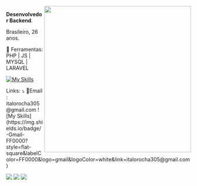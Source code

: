 <img src="https://raw.githubusercontent.com/MicaelliMedeiros/micaellimedeiros/master/image/computer-illustration.png" min-width="400px" max-width="400px" width="400px" align="right">

<p align="left"> 
 <strong>Desenvolvedor Backend</strong>.<br>
</p>

<p align="left"> 
 Brasileiro, 26 anos. 
</p>

<p align="left">
  🚀  Ferramentas: PHP | JS | MYSQL | LARAVEL

</p>
 

   [![My Skills](https://skillicons.dev/icons?i=php,laravel,js,jquery,mysql,postgres,postman,bootstrap,cs,git)](https://skillicons.dev)


<p align="left">
  Links: ⤵️
  💌Email : italorocha305@gmail.com  ![My Skills](https://img.shields.io/badge/-Gmail-FF0000?style=flat-square&labelColor=FF0000&logo=gmail&logoColor=white&link=italorocha305@gmail.com)
   
</p>

<p align="left">
  <a href="https://mail.google.com/mail/?view=cm&source=mailto&to=[italorocha305@gmail.com]" alt="Gmail">
  <img src="https://img.shields.io/badge/-Gmail-FF0000?style=flat-square&labelColor=FF0000&logo=gmail&logoColor=white&link=italorocha305@gmail.com" /></a>

  <a href="https://www.linkedin.com/in/%C3%ADtalo-rocha-6b1491160/" alt="LinkedIn">
  <img src="https://img.shields.io/badge/-Linkedin-0e76a8?style=flat-square&logo=Linkedin&logoColor=white&link=https://www.linkedin.com/in/%C3%ADtalo-rocha-6b1491160/" /></a>
 <a href="https://wa.me/5531975736181" alt="zapzap">
  <img src="https://img.shields.io/badge/-WhatsApp-25d366?style=flat-square&labelColor=25d366&logo=whatsapp&logoColor=white&link=https://wa.me/5531975736181" /></a>
</p>


